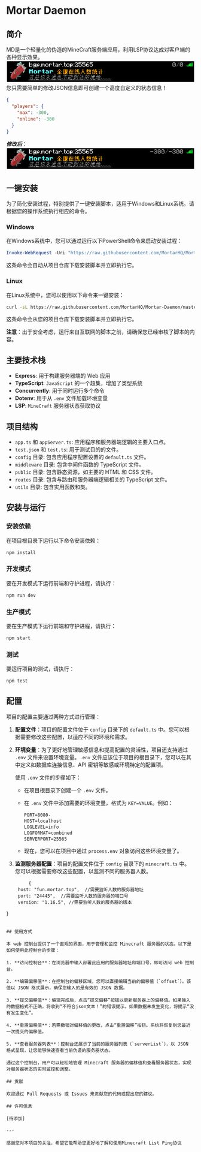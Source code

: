 # Mortar Daemon

## 简介

MD是一个轻量化的伪造的MineCraft服务端应用，利用LSP协议达成对客户端的各种显示效果。  
![server status png](public/img/ServerStatus.png)  
您只需要简单的修改JSON信息即可创建一个高度自定义的状态信息！

``` JSON
{
  "players": {
    "max": -300,
    "online": -300
  }
}
```  

***修改后***：
![server status png](public/img/ServerStatus~1.png)  

## 一键安装

为了简化安装过程，特别提供了一键安装脚本，适用于Windows和Linux系统。请根据您的操作系统执行相应的命令。

### Windows

在Windows系统中，您可以通过运行以下PowerShell命令来启动安装过程：

```powershell
Invoke-WebRequest -Uri "https://raw.githubusercontent.com/MortarHQ/Mortar-Daemon/master/docs/scripts/install.bat" -OutFile "install.bat"; .\install.bat
```

这条命令会自动从项目仓库下载安装脚本并立即执行它。

### Linux

在Linux系统中，您可以使用以下命令来一键安装：

```bash
curl -sL https://raw.githubusercontent.com/MortarHQ/Mortar-Daemon/master/docs/scripts/install.sh > install.sh && bash install.sh
```

这条命令会从您的项目仓库下载安装脚本并立即执行它。

**注意**：出于安全考虑，运行来自互联网的脚本之前，请确保您已经审核了脚本的内容。

## 主要技术栈

- **Express**: 用于构建服务器端的 Web 应用
- **TypeScript**: `JavaScript` 的一个超集，增加了类型系统
- **Concurrently**: 用于同时运行多个命令
- **Dotenv**: 用于从 `.env` 文件加载环境变量
- **LSP**: `MineCraft` 服务器状态获取协议

## 项目结构

- `app.ts` 和 `appServer.ts`: 应用程序和服务器端逻辑的主要入口点。
- `test.json` 和 `test.ts`: 用于测试目的的文件。
- `config` 目录: 包含应用程序配置设置的 `default.ts` 文件。
- `middleware` 目录: 包含中间件函数的 TypeScript 文件。
- `public` 目录: 包含静态资源，如主要的 HTML 和 CSS 文件。
- `routes` 目录: 包含与路由和服务器端逻辑相关的 TypeScript 文件。
- `utils` 目录: 包含实用函数和类。

## 安装与运行

### 安装依赖

在项目根目录下运行以下命令安装依赖：

```bash
npm install
```

### 开发模式

要在开发模式下运行前端和守护进程，请执行：

```bash
npm run dev
```

### 生产模式

要在生产模式下运行前端和守护进程，请执行：

```bash
npm start
```

### 测试

要运行项目的测试，请执行：

```bash
npm test
```

## 配置

项目的配置主要通过两种方式进行管理：

1. **配置文件**：项目的配置文件位于 `config` 目录下的 `default.ts` 中。您可以根据需要修改这些配置，以适应不同的环境和需求。

2. **环境变量**：为了更好地管理敏感信息和提高配置的灵活性，项目还支持通过 `.env` 文件来设置环境变量。`.env` 文件应该位于项目的根目录下，您可以在其中定义如数据库连接信息、API 密钥等敏感或环境特定的配置项。

   使用 `.env` 文件的步骤如下：
   - 在项目根目录下创建一个 `.env` 文件。
   - 在 `.env` 文件中添加需要的环境变量，格式为 `KEY=VALUE`。例如：

        ```
        PORT=8080-
        HOST=localhost
        LOGLEVEL=info
        LOGFORMAT=combined
        SERVERPORT=25565
        ```

   - 现在，您可以在项目中通过 `process.env` 对象访问这些环境变量了。

3. **监测服务器配置**：项目的配置文件位于 `config` 目录下的 `minecraft.ts` 中。您可以根据需要修改这些配置，以监测不同的服务器人数。

   ```
        {
    host: "fun.mortar.top",  //需要监听人数的服务器地址
    port: "24445",  //需要监听人数的服务器的端口号
    version: "1.16.5", //需要监听人数的服务器的版本
  }
  ```

## 使用方式

本 web 控制台提供了一个直观的界面，用于管理和监控 Minecraft 服务器的状态。以下是如何使用此控制台的步骤：

1. **访问控制台**：在浏览器中输入部署此应用的服务器地址和端口号，即可访问 web 控制台。

2. **编辑偏移值**：在控制台的偏移区域，您可以直接编辑当前的偏移值（`offset`）。该值以 JSON 格式展示，确保您输入的是有效的 JSON 数据。

3. **提交偏移值**：编辑完成后，点击“提交偏移”按钮以更新服务器上的偏移值。如果输入的数据格式不正确，将收到“不符合json文本！”的错误提示。如果数据未发生变化，将提示“没有发生变化”。

4. **重置偏移值**：若需撤销对偏移值的更改，点击“重置偏移”按钮。系统将恢复到您最近一次提交的偏移值。

5. **查看服务器列表**：控制台还展示了当前的服务器列表（`serverList`），以 JSON 格式呈现，让您能够快速查看当前伪造的服务器状态。

通过这个控制台，用户可以轻松地管理 Minecraft 服务器的偏移值和查看服务器状态，实现对服务器状态的实时监控和调整。

## 贡献

欢迎通过 Pull Requests 或 Issues 来贡献您的代码或提出您的建议。

## 许可信息

[待添加]

---

感谢您对本项目的关注，希望它能帮助您更好地了解和使用Minecraft List Ping协议

